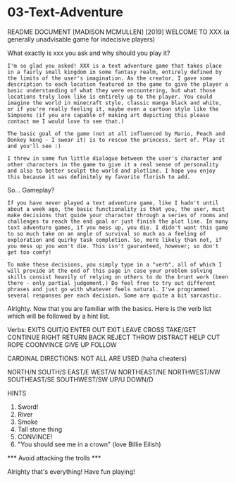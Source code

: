 # 03-Text-Adventure
README DOCUMENT
[MADISON MCMULLEN] [2019]
WELCOME TO XXX
(a generally unadvisable game for indecisive players)

What exactly is xxx you ask and why should you play it?

    I'm so glad you asked! XXX is a text adventure game that takes place in a fairly small kingdom in some fantasy realm, entirely defined by the limits of the user's imagination. As the creator, I gave some description to each location featured in the game to give the player a basic understanding of what they were encountering, but what those locations truly look like is entirely up to the player. You could imagine the world in minecraft style, classic manga black and white, or if you're really feeling it, maybe even a cartoon style like the Simpsons (if you are capable of making art depicting this please contact me I would love to see that.) 

    The basic goal of the game (not at all influenced by Mario, Peach and Donkey kong - I swear it) is to rescue the princess. Sort of. Play it and you'll see :)

    I threw in some fun little dialogue between the user's character and other characters in the game to give it a real sense of personality and also to better sculpt the world and plotline. I hope you enjoy this because it was definitely my favorite florish to add.

So... Gameplay?

    If you have never played a text adventure game, like I hadn't until about a week ago, the basic functionality is that you, the user, must make decisions that guide your character through a series of rooms and challenges to reach the end goal or just finish the plot line. In many text adventure games, if you mess up, you die. I didn't want this game to so much take on an angle of survival so much as a feeling of exploration and quirky task completion. So, more likely than not, if you mess up you won't die. This isn't gauranteed, however; so don't get too comfy!

    To make these decisions, you simply type in a "verb", all of which I will provide at the end of this page in case your problem solving skills consist heavily of relying on others to do the brunt work (been there - only partial judgement.) Do feel free to try out different phrases and just go with whatever feels natural. I've programmed several responses per each decision. Some are quite a bit sarcastic.

Alrighty. Now that you are familiar with the basics. Here is the verb list which will be followed by a hint list.

Verbs:
EXITS
QUIT/Q
ENTER
OUT
EXIT
LEAVE
CROSS
TAKE/GET
CONTINUE
RIGHT
RETURN
BACK
REJECT
THROW
DISTRACT
HELP
CUT ROPE
COONVINCE
GIVE UP
FOLLOW

CARDINAL DIRECTIONS: NOT ALL ARE USED (haha cheaters)

NORTH/N
SOUTH/S
EAST/E
WEST/W
NORTHEAST/NE
NORTHWEST/NW
SOUTHEAST/SE
SOUTHWEST/SW
UP/U
DOWN/D

HINTS
1. Sword!
2. River
3. Smoke
4. Tall stone thing
4. CONVINCE!
5. "You should see me in a crown" (love Billie Eilish)

*** Avoid attacking the trolls ***

Alrighty that's everything! Have fun playing!